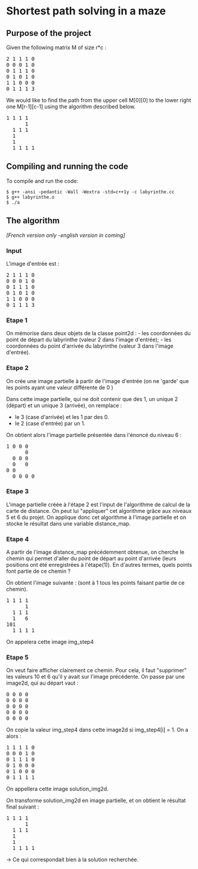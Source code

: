 # Shortest path solving in a maze

## Purpose of the project

Given the following matrix M of size r*c : 

<pre>
2 1 1 1 0
0 0 0 1 0
0 1 1 1 0
0 1 0 1 0
1 1 0 0 0
0 1 1 1 3
</pre>

We would like to find the path from the upper cell M[0][0] to the lower right one M[r-1][c-1] using the algorithm described below. 
<pre>
1 1 1 1  
      1  
  1 1 1  
  1  
  1  
  1 1 1 1  
</pre>

## Compiling and running the code

To compile and run the code:
```shell
$ g++ -ansi -pedantic -Wall -Wextra -std=c++1y -c labyrinthe.cc
$ g++ labyrinthe.o
$ ./a
```

## The algorithm
*[French version only -english version in coming]*


### Input 

L'image d'entrée est :

<pre>
2 1 1 1 0
0 0 0 1 0
0 1 1 1 0
0 1 0 1 0
1 1 0 0 0
0 1 1 1 3
</pre>

### Etape 1

On mémorise dans deux objets de la classe point2d :
    - les coordonnées du point de départ du labyrinthe (valeur 2 dans l'image d'entrée);
    - les coordonnées du point d'arrivée du labyrinthe (valeur 3 dans l'image d'entrée).


### Etape 2
On crée une image partielle à partir de l'image d'entrée (on ne 'garde' que les points ayant une valeur différente de 0 )

Dans cette image partielle, qui ne doit contenir que des 1, un unique 2 (départ) et un unique 3 (arrivée), on remplace :
   - le 3 (case d'arrivée) et les 1 par des 0.
   - le 2 (case d'entrée) par un 1.


On obtient alors l'image partielle présentée dans l'énoncé du niveau 6 :

<pre>
1 0 0 0
      0
  0 0 0
  0   0
0 0
  0 0 0 0
</pre>

### Etape 3

L'image partielle créée à l'étape 2 est l'input de l'algorithme de calcul de la carte de distance.
On peut lui "appliquer" cet algorithme grâce aux niveaux 5 et 6 du projet.
On applique donc cet algorithme à l'image partielle et on stocke le résultat dans une variable distance_map.



### Etape 4

A partir de l'image distance_map précédemment obtenue, on cherche le chemin qui permet d'aller
du point de départ au point d'arrivée (leurs positions ont été enregistrées à l'étape(1)).
En d'autres termes, quels points font partie de ce chemin ?

On obtient l'image suivante : (sont à 1 tous les points faisant partie de ce chemin).

<pre>
1 1 1 1
      1
  1 1 1
  1   6
101
  1 1 1 1
</pre>

On appelera cette image img_step4


### Etape 5

On veut faire afficher clairement ce chemin. Pour cela, il faut "supprimer" les valeurs 10 et 6 qu'il y avait sur l'image précédente.
On passe par une image2d, qui au départ vaut :

<pre>
0 0 0 0
0 0 0 0
0 0 0 0
0 0 0 0
0 0 0 0
</pre>

On copie la valeur img_step4 dans cette image2d si img_step4[i] = 1.
On a alors :

<pre>
1 1 1 1 0
0 0 0 1 0
0 1 1 1 0
0 1 0 0 0
0 1 0 0 0
0 1 1 1 1
</pre>
On appellera cette image solution_img2d.

On transforme solution_img2d en image partielle, et on obtient le résultat final suivant :

<pre>
1 1 1 1
      1
  1 1 1
  1
  1
  1 1 1 1
</pre>
-> Ce qui correspondait bien à la solution recherchée.
